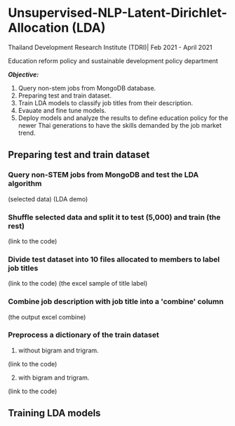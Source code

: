 # Unsupervised-NLP-Latent-Dirichlet-Allocation (LDA)
Thailand Development Research Institute (TDRI)| Feb 2021 - April 2021

Education reform policy and sustainable development policy department

***Objective:***
1. Query non-stem jobs from MongoDB database.
2. Preparing test and train dataset.
3. Train LDA models to classify job titles from their description.
4. Evauate and fine tune models.
5. Deploy models and analyze the results to define education policy for the newer Thai generations to have the skills demanded by the job market trend.

## Preparing test and train dataset
### Query non-STEM jobs from MongoDB and test the LDA algorithm

(selected data)
(LDA demo)

### Shuffle selected data and split it to test (5,000) and train (the rest)

(link to the code)

### Divide test dataset into 10 files allocated to members to label job titles

(link to the code)
(the excel sample of title label)

### Combine job description with job title into a 'combine' column

(the output excel combine)

### Preprocess a dictionary of the train dataset
1. without bigram and trigram.

(link to the code)

2. with bigram and trigram.

(link to the code)

## Training LDA models
